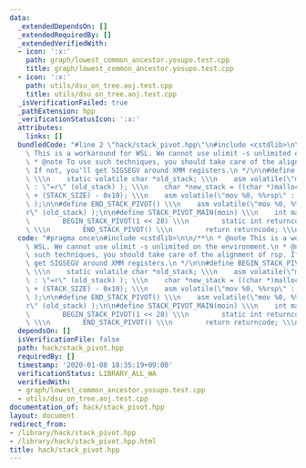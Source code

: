 ```yaml
---
data:
  _extendedDependsOn: []
  _extendedRequiredBy: []
  _extendedVerifiedWith:
  - icon: ':x:'
    path: graph/lowest_common_ancestor.yosupo.test.cpp
    title: graph/lowest_common_ancestor.yosupo.test.cpp
  - icon: ':x:'
    path: utils/dsu_on_tree.aoj.test.cpp
    title: utils/dsu_on_tree.aoj.test.cpp
  _isVerificationFailed: true
  _pathExtension: hpp
  _verificationStatusIcon: ':x:'
  attributes:
    links: []
  bundledCode: "#line 2 \"hack/stack_pivot.hpp\"\n#include <cstdlib>\n\n/**\n * @note\
    \ This is a workaround for WSL. We cannot use ulimit -s unlimited on the environment.\n\
    \ * @note To use such techniques, you should take care of the alignment of rsp.\
    \ If not, you'll get SIGSEGV around XMM registers.\n */\n\n#define BEGIN_STACK_PIVOT(STACK_SIZE)\
    \ \\\n    static volatile char *old_stack; \\\n    asm volatile(\"mov %%rsp, %0\"\
    \ : \"=r\" (old_stack) ); \\\n    char *new_stack = ((char *)malloc(STACK_SIZE)\
    \ + (STACK_SIZE) - 0x10); \\\n    asm volatile(\"mov %0, %%rsp\" : : \"r\" (new_stack)\
    \ );\n\n#define END_STACK_PIVOT() \\\n    asm volatile(\"mov %0, %%rsp\" : : \"\
    r\" (old_stack) );\n\n#define STACK_PIVOT_MAIN(moin) \\\n    int main() { \\\n\
    \        BEGIN_STACK_PIVOT(1 << 28) \\\n        static int returncode = moin();\
    \ \\\n        END_STACK_PIVOT() \\\n        return returncode; \\\n    }\n"
  code: "#pragma once\n#include <cstdlib>\n\n/**\n * @note This is a workaround for\
    \ WSL. We cannot use ulimit -s unlimited on the environment.\n * @note To use\
    \ such techniques, you should take care of the alignment of rsp. If not, you'll\
    \ get SIGSEGV around XMM registers.\n */\n\n#define BEGIN_STACK_PIVOT(STACK_SIZE)\
    \ \\\n    static volatile char *old_stack; \\\n    asm volatile(\"mov %%rsp, %0\"\
    \ : \"=r\" (old_stack) ); \\\n    char *new_stack = ((char *)malloc(STACK_SIZE)\
    \ + (STACK_SIZE) - 0x10); \\\n    asm volatile(\"mov %0, %%rsp\" : : \"r\" (new_stack)\
    \ );\n\n#define END_STACK_PIVOT() \\\n    asm volatile(\"mov %0, %%rsp\" : : \"\
    r\" (old_stack) );\n\n#define STACK_PIVOT_MAIN(moin) \\\n    int main() { \\\n\
    \        BEGIN_STACK_PIVOT(1 << 28) \\\n        static int returncode = moin();\
    \ \\\n        END_STACK_PIVOT() \\\n        return returncode; \\\n    }\n"
  dependsOn: []
  isVerificationFile: false
  path: hack/stack_pivot.hpp
  requiredBy: []
  timestamp: '2020-01-08 18:35:19+09:00'
  verificationStatus: LIBRARY_ALL_WA
  verifiedWith:
  - graph/lowest_common_ancestor.yosupo.test.cpp
  - utils/dsu_on_tree.aoj.test.cpp
documentation_of: hack/stack_pivot.hpp
layout: document
redirect_from:
- /library/hack/stack_pivot.hpp
- /library/hack/stack_pivot.hpp.html
title: hack/stack_pivot.hpp
---
```

